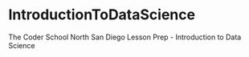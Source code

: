# IntroductionToDataScience
The Coder School North San Diego Lesson Prep - Introduction to Data Science
